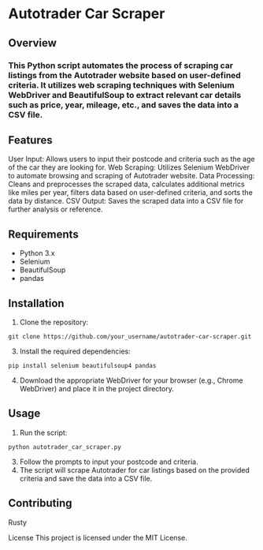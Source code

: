 # Autotrader Car Scraper
## Overview
### This Python script automates the process of scraping car listings from the Autotrader website based on user-defined criteria. It utilizes web scraping techniques with Selenium WebDriver and BeautifulSoup to extract relevant car details such as price, year, mileage, etc., and saves the data into a CSV file.

## Features
User Input: Allows users to input their postcode and criteria such as the age of the car they are looking for.
Web Scraping: Utilizes Selenium WebDriver to automate browsing and scraping of Autotrader website.
Data Processing: Cleans and preprocesses the scraped data, calculates additional metrics like miles per year, filters data based on user-defined criteria, and sorts the data by distance.
CSV Output: Saves the scraped data into a CSV file for further analysis or reference.

## Requirements
- Python 3.x
- Selenium
- BeautifulSoup
- pandas

## Installation
1. Clone the repository: <br>
```
git clone https://github.com/your_username/autotrader-car-scraper.git
```
3. Install the required dependencies: <br>
```
pip install selenium beautifulsoup4 pandas
```
4. Download the appropriate WebDriver for your browser (e.g., Chrome WebDriver) and place it in the project directory.

## Usage
1. Run the script: <br>
```
python autotrader_car_scraper.py
```

3. Follow the prompts to input your postcode and criteria.
4. The script will scrape Autotrader for car listings based on the provided criteria and save the data into a CSV file.

## Contributing
Rusty

License
This project is licensed under the MIT License.


